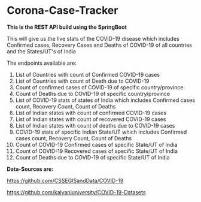# Corona-Case-Tracker
**This is the REST API build using the SpringBoot**

This will give us the live stats of the COVID-19 disease which includes Confirmed cases, Recovery Cases and Deaths of COVID-19 of all countries and the States/UT's of India


The endpoints available are:
1. List of Countries with count of Confirmed COVID-19 cases
2. List of Countries with count of Death due to COVID-19 
3. Count of confirmed cases of COVID-19 of specific country/province
4. Count of Deaths due to COVID-19 of specific country/province
5. List of COVID-19 stats of states of India which includes Confirmed cases count, Recovery Count, Count of Deaths
6. List of Indian states with count of confirmed COVID-19 cases
7. List of Indian states with count of recovered COVID-19 cases
8. List of Indian states with count of deaths due to COVID-19 cases
9. COVID-19 stats of specific Indian State/UT which includes Confirmed cases count, Recovery Count, Count of Deaths
10. Count of COVID-19 Confirmed cases of specific State/UT of India
11. Count of COVID-19 Recovered cases of specific State/UT of India
12. Count of Deaths due to COVID-19  of specific State/UT of India


**Data-Sources are:**

https://github.com/CSSEGISandData/COVID-19

https://github.com/kalyaniuniversity/COVID-19-Datasets
